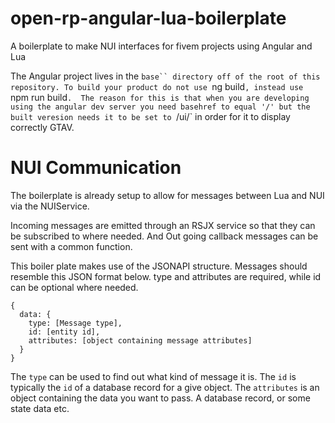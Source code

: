 # open-rp-angular-lua-boilerplate
A boilerplate to make NUI interfaces for fivem projects using Angular and Lua

The Angular project lives in the `base`` directory off of the root of this repository.
To build your product do not use `ng build`, instead use `npm run build`.  The reason for this is
that when you are developing using the angular dev server you need basehref to equal '/' but the built
veresion needs it to be set to `/ui/` in order for it to display correctly GTAV.


# NUI Communication
The boilerplate is already setup to allow for messages between Lua and NUI via the NUIService.

Incoming messages are emitted through an RSJX service so that they can be subscribed to where needed.
And Out going callback messages can be sent with a common function.

This boiler plate makes use of the JSONAPI structure.  Messages should resemble this JSON format below.
type and attributes are required, while id can be optional where needed.

```
{
  data: {
    type: [Message type],
    id: [entity id],
    attributes: [object containing message attributes]
  }
}
```

The `type` can be used to find out what kind of message it is.
The `id` is typically the `id` of a database record for a give object.
The `attributes` is an object containing the data you want to pass. A database record, or some state data etc.


